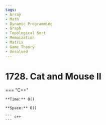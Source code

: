 ```yaml
---
tags:
- Array
- Math
- Dynamic Programming
- Graph
- Topological Sort
- Memoization
- Matrix
- Game Theory
- Unsolved
---
```



# 1728. Cat and Mouse II

=== "C++"

    **Time:** O()

    **Space:** O()

    ``` c++
    ```